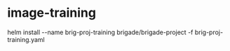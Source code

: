 # image-training

helm install --name brig-proj-training brigade/brigade-project -f brig-proj-training.yaml